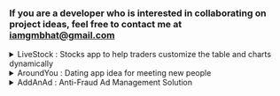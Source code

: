 
### If you are a developer who is interested in collaborating on project ideas, feel free to contact me at iamgmbhat@gmail.com

<details>
  <summary>
    LiveStock : Stocks app to help traders customize the table and charts dynamically
  </summary>
  
  <br/>
  
  **Introduction:**
  LiveStock is an innovative stocks app that offers traders a dynamic and customizable way to visualize and analyze live stocks data. Our app provides the ability to apply your own mathematics on the existing rows of the live stocks data and create new tables and graphs dynamically.

  **Purpose:**
  The purpose of LiveStock is to provide traders with a more flexible and personalized way to analyze stocks data. By allowing users to customize their own graphs and tables, our app can help traders to better understand market trends and make more informed decisions about their investments.

  **Target Audience:**
  Our target audience is primarily active traders who are looking for a more advanced way to analyze and visualize live stocks data. This includes day traders, swing traders, and other experienced traders who require a high level of customization and flexibility in their analysis.

  **Key Features:**
  1. Customizable Graphs: Our app provides the ability to create custom graphs and charts using the live stocks data. Users can apply their own mathematics and formulas to the data to create personalized graphs that best suit their trading strategies.
  2. Dynamic Tables: Our app allows users to create dynamic tables that update in real-time with live data. Users can apply their own filters and formulas to the data to create custom tables that provide a more detailed view of the stocks data.
  3. User-Friendly Interface: LiveStock has a simple and intuitive interface that is easy to navigate and use. Users can quickly and easily create custom graphs and tables using the app's drag-and-drop functionality.
  4. Real-Time Data: Our app provides real-time data on the stock market, so traders can make informed decisions based on the most up-to-date information.

  **Benefits:**
  1. Personalized Analysis: LiveStock allows traders to create personalized graphs and tables that best suit their trading strategies, providing a more effective way to analyze stocks data.
  2. Increased Flexibility: Our app offers a high level of customization and flexibility, allowing traders to apply their own mathematics and formulas to the live stocks data.
  3. Real-Time Data: LiveStock provides real-time data on the stock market, so traders can make informed decisions based on the most up-to-date information.
  4. User-Friendly Interface: The app has a simple and intuitive interface that is easy to navigate and use, making it accessible to traders of all levels of experience.

  **Conclusion:**
  In conclusion, LiveStock is a powerful and innovative stocks app that offers traders a more personalized and flexible way to analyze and visualize live stocks data. With its customizable graphs and tables, real-time data, and user-friendly interface, LiveStock is poised to become a must-have tool for active traders looking to make informed investment decisions.
  
**To stand out among its competitors, the LiveStock app can focus on offering unique and valuable features that are not found in other similar apps. Here are a few suggestions:**
  1. Simplified interface: While customization and flexibility are crucial, the app's interface should be intuitive and easy to use, even for traders with minimal technical expertise. The app can achieve this by offering a simplified and user-friendly interface that streamlines the customization process.
  2. Real-time alerts: The LiveStock app can offer real-time alerts for traders, such as when a stock reaches a particular price, to help them make timely investment decisions.
  3. Machine learning capabilities: The app can leverage machine learning algorithms to provide predictive insights, trend analysis, and personalized recommendations to traders based on their past performance and investment history.
  4. Seamless integration with brokers: The app can offer seamless integration with popular brokerage platforms to allow traders to execute trades without leaving the app.
  5. Competitive pricing: Offering a competitive pricing model that is more affordable than other similar apps can attract more traders to use the app.

</details> 

<details>
  <summary>
    AroundYou : Dating app idea for meeting new people
  </summary>
  
  <br/>
  
**Introduction**
AroundYou is a dating app designed to help singles meet and connect with each other in social settings, such as clubs and cafes. The app utilizes ad-hoc network communication technology to list all the singles in the range of the user's phone and send them requests to connect. This approach aims to make it easier for singles to discover potential matches in their immediate vicinity and approach them more comfortably.

 **Objectives**
The main objectives of AroundYou are to:
1. Connect singles in social settings based on their proximity to each other
2. Provide a more convenient and comfortable way to approach potential matches
3. Increase the chances of successful connections by providing a more targeted and location-based matching system
4. Create a user-friendly and secure environment for dating and socializing
  
**Target Audience**
AroundYou targets singles who are looking for a more convenient and comfortable way to meet new people in social settings. The app is suitable for individuals of all ages who are comfortable with using technology to enhance their dating and socializing experiences.

**Key Features**
The main features of AroundYou include:
1. Ad-hoc network communication technology to detect singles in the user's proximity
2. Request-based connection system to allow users to approach potential matches more comfortably
3. User profiles with personal information, photos, and interests
4. Chat functionality to enable users to communicate with each other within the app
5. Location-based matching system to connect users with compatible matches in their vicinity
6. User privacy and security measures to ensure a safe and secure environment for dating and socializing
  
**Development Plan**
The development plan for AroundYou includes the following milestones:
1. Initial design and prototyping of the app's user interface and user experience
2. Development of the ad-hoc network communication technology and location-based matching system
3. Integration of the chat functionality and user profile features
4. Testing and optimization of the app's performance, user engagement, and security measures
5. Launch of the app on the App Store and Google Play Store
6. Ongoing maintenance and updates to enhance the app's functionality, user experience, and security measures
  
**Business Model**
1. AroundYou's business model includes the following revenue streams:
2. Freemium model with basic features available for free and premium features available for a subscription fee
3. In-app advertising to generate revenue from relevant third-party advertisers
4. Sponsorship and partnerships with social and dating events to promote the app and increase user engagement
  
**Conclusion**
AroundYou is a dating app that utilizes ad-hoc network communication technology to connect singles in social settings. The app's key features, including location-based matching, request-based connections, and user privacy and security measures, aim to provide a more convenient and comfortable way to meet new people and enhance socializing experiences. With a well-planned development and marketing strategy, AroundYou has the potential to become a popular and successful dating app.
  
</details> 

<details> 

  <summary>
 AddAnAd : Anti-Fraud Ad Management Solution
  </summary>

  <br/>

 **Introduction:**

AddAnAd is a revolutionary anti-fraud ad management solution that empowers advertisers and website owners to protect their investments and ensure genuine engagement with their ads. By combining advanced fraud prevention algorithms with customizable ad delivery, AddAnAd offers a comprehensive platform for optimizing ad campaigns while maintaining the integrity of each engagement.

 **Objective:**

The primary objective of AddAnAd is to provide advertisers and website owners with a secure and customizable platform for managing and delivering ads. Our focus is on preventing ad fraud through real-time monitoring and authentication, while also enabling advertisers to tailor their ads to specific audiences and objectives.

 **Target Audience:**

AddAnAd is designed to serve the following target audiences:

1. **Advertisers:** Brands, businesses, and marketers seeking to reach their target audiences effectively while minimizing the risk of ad fraud.
2. **Website Owners:** Publishers and website administrators who want to offer a reliable ad platform to advertisers and ensure genuine user interactions.
3. **Ad Agencies:** Agencies responsible for managing ad campaigns for clients, who can benefit from advanced fraud prevention tools and customization options.

 **Key Features:**

1. **Ad Fraud Prevention:** AddAnAd employs advanced algorithms to monitor incoming ad traffic in real-time, detecting and preventing fraudulent clicks and impressions.
2. **Customization:** Advertisers can tailor their ad content and redirection routes based on their campaign goals, ensuring a personalized and engaging ad experience.
3. **API Integration:** AddAnAd provides a user-friendly npm package that seamlessly integrates with websites, allowing easy rendering of ads and real-time fraud prevention.
4. **Dynamic Updates:** Advertisers can modify ad content and targeting parameters on the fly, without disrupting the ongoing campaigns.
5. **Real-Time Analytics:** Detailed analytics dashboards provide insights into ad performance, user engagement, and fraud prevention statistics.
6. **User-Friendly Interface:** The web portal offers an intuitive dashboard for advertisers to manage their campaigns, customize ads, and track results.

 **Development Plans:**

1. **Phase 1 - Core Development:**
   - Develop the npm package with API integration capabilities.
   - Implement real-time ad traffic monitoring and fraud prevention algorithms.
   - Create a web portal for advertisers and website owners to register and access their accounts.

2. **Phase 2 - Customization and Analytics:**
   - Integrate customization features, allowing advertisers to create and modify ad content.
   - Develop real-time analytics dashboards for monitoring campaign performance and engagement metrics.
   
3. **Phase 3 - Dynamic Updates and Scaling:**
   - Implement dynamic ad updates without disrupting ongoing campaigns.
   - Scale infrastructure to handle increased traffic and user activity.
   
 **Business Model:**

AddAnAd operates on a subscription-based business model:

1. **Basic Tier:** Free plan with limited features and ad impressions, aimed at small website owners and advertisers.
2. **Pro Tier:** Monthly subscription offering advanced fraud prevention, customization, and analytics features.
3. **Enterprise Tier:** Tailored solutions for large advertisers, agencies, and high-traffic websites, with custom pricing based on their specific requirements.

 **Conclusion:**

AddAnAd is poised to revolutionize the ad management landscape by offering a holistic solution that tackles ad fraud while empowering advertisers with customization options. With our commitment to data security, user-friendly interfaces, and real-time monitoring, AddAnAd is set to become an essential tool for businesses looking to maximize their ad campaign effectiveness and ROI.

</details> 
